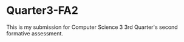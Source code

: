 # Quarter3-FA2
This is my submission for Computer Science 3 3rd Quarter's second formative assessment.
